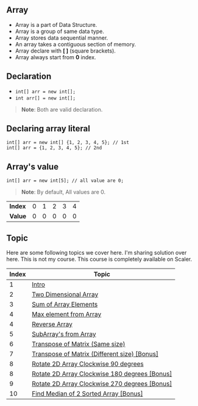 ## Array

- Array is a part of Data Structure.
- Array is a group of same data type.
- Array stores data sequential manner.
- An array takes a contiguous section of memory.
- Array declare with <b>[ ]</b> (square brackets).
- Array always start from <b>0</b> index.

## Declaration

- ```int[] arr = new int[];```
- ```int arr[] = new int[];```

> **Note**: Both are valid declaration.

## Declaring array literal

```
int[] arr = new int[] {1, 2, 3, 4, 5}; // 1st
int[] arr = {1, 2, 3, 4, 5}; // 2nd
```

## Array's value

```
int[] arr = new int[5]; // all value are 0;
```

> **Note**: By default, All values are 0.

<table>
    <tr>
        <td><b>Index</b></td>
        <td>0</td>
        <td>1</td>
        <td>2</td>
        <td>3</td>
        <td>4</td>
    </tr>
    <tr>
        <td><b>Value</b></td>
        <td>0</td>
        <td>0</td>
        <td>0</td>
        <td>0</td>
        <td>0</td>
    </tr>
</table>

## Topic

<p>Here are some following topics we cover here. I'm sharing solution over here. This is not my course. This course is completely available on Scaler.</p>

<table>
    <thead>
        <th>Index</th>
        <th>Topic</th>
    </thead>
    <tbody>
        <tr>
            <td>1</td>
            <td><a href="Intro.java">Intro</a></td>
        </tr>
        <tr>
            <td>2</td>
            <td><a href="TwoDimArray.java">Two Dimensional Array</a></td>
        </tr>
        <tr>
            <td>3</td>
            <td><a href="SumOfArray.java">Sum of Array Elements</a></td>
        </tr>
        <tr>
            <td>4</td>
            <td><a href="MaxElementArray.java">Max element from Array</a></td>
        </tr>
        <tr>
            <td>4</td>
            <td><a href="ReverseArray.java">Reverse Array</a></td>
        </tr>
        <tr>
            <td>5</td>
            <td><a href="SubArray.java">SubArray's from Array</a></td>
        </tr>
        <tr>
            <td>6</td>
            <td><a href="TransposeMatrix.java">Transpose of Matrix (Same size)</a></td>
        </tr>
        <tr>
            <td>7</td>
            <td><a href="TransposeDiffMatrix.java">Transpose of Matrix (Different size) [Bonus]</a></td>
        </tr>
        <tr>
            <td>8</td>
            <td><a href="RotateArray.java">Rotate 2D Array Clockwise 90 degrees</a></td>
        </tr>
        <tr>
            <td>8</td>
            <td><a href="RotateArray180.java">Rotate 2D Array Clockwise 180 degrees [Bonus]</a></td>
        </tr>
        <tr>
            <td>9</td>
            <td><a href="RotateArray270.java">Rotate 2D Array Clockwise 270 degrees [Bonus]</a></td>
        </tr>
        <tr>
            <td>10</td>
            <td><a href="MedianOfArray.java">Find Median of 2 Sorted Array [Bonus]</a></td>
        </tr>
    </tbody>
</table>